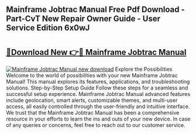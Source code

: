 ## Mainframe Jobtrac Manual Free Pdf Download - Part-CvT New Repair Owner Guide - User Service Edition 6x0wJ

# <h2><a href="http://bc65929.oget.top/?id=Mainframe+Jobtrac+Manual">🔗Download New 👉🔴 Mainframe Jobtrac Manual</a></h2>

[![Mainframe Jobtrac Manual new download](https://i.imgur.com/5g1atiW.png)](http://bc65929.oget.top/?id=Mainframe+Jobtrac+Manual)
Explore the Possibilities Welcome to the world of possibilities with your new Mainframe Jobtrac Manual! This manual explores its features, applications, and troubleshooting solutions. Step-by-Step Setup Guide Follow these steps for a seamless and successful setup experience. Mainframe Jobtrac Manual advanced features include geolocation, smart alerts, customizable themes, and multi-user access, all easily controlled through the user-friendly and intuitive interface. We trust that the Mainframe Jobtrac Manual has been a comprehensive resource in your efforts to learn the ins and outs of your new device. In case of any queries or concerns, feel free to reach out to our customer service.
